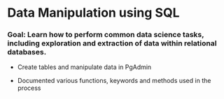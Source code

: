# Data Manipulation using SQL 

### Goal: Learn how to perform common data science tasks, including exploration and extraction of data within relational databases.

 - Create tables and manipulate data in PgAdmin
 
 - Documented various functions, keywords and methods used in the process 
 

